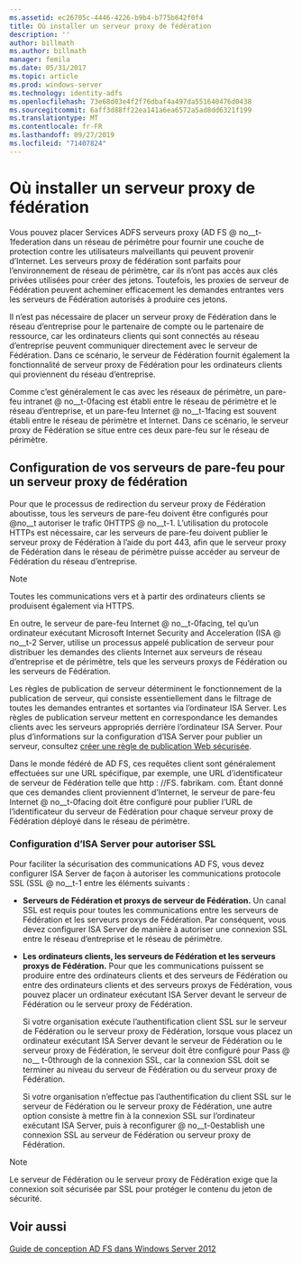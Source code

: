 ```yaml
---
ms.assetid: ec26705c-4446-4226-b9b4-b775b642f0f4
title: Où installer un serveur proxy de fédération
description: ''
author: billmath
ms.author: billmath
manager: femila
ms.date: 05/31/2017
ms.topic: article
ms.prod: windows-server
ms.technology: identity-adfs
ms.openlocfilehash: 73e68d03e4f2f76dbaf4a497da551640476d0438
ms.sourcegitcommit: 6aff3d88ff22ea141a6ea6572a5ad8dd6321f199
ms.translationtype: MT
ms.contentlocale: fr-FR
ms.lasthandoff: 09/27/2019
ms.locfileid: "71407824"
---
```

# <a name="where-to-place-a-federation-server-proxy"></a>Où installer un serveur proxy de fédération

Vous pouvez placer Services ADFS serveurs proxy \(AD FS @ no__t-1federation dans un réseau de périmètre pour fournir une couche de protection contre les utilisateurs malveillants qui peuvent provenir d’Internet. Les serveurs proxy de fédération sont parfaits pour l’environnement de réseau de périmètre, car ils n’ont pas accès aux clés privées utilisées pour créer des jetons. Toutefois, les proxies de serveur de Fédération peuvent acheminer efficacement les demandes entrantes vers les serveurs de Fédération autorisés à produire ces jetons.  
  
Il n’est pas nécessaire de placer un serveur proxy de Fédération dans le réseau d’entreprise pour le partenaire de compte ou le partenaire de ressource, car les ordinateurs clients qui sont connectés au réseau d’entreprise peuvent communiquer directement avec le serveur de Fédération. Dans ce scénario, le serveur de Fédération fournit également la fonctionnalité de serveur proxy de Fédération pour les ordinateurs clients qui proviennent du réseau d’entreprise.  
  
Comme c’est généralement le cas avec les réseaux de périmètre, un pare-feu intranet @ no__t-0facing est établi entre le réseau de périmètre et le réseau d’entreprise, et un pare-feu Internet @ no__t-1facing est souvent établi entre le réseau de périmètre et Internet. Dans ce scénario, le serveur proxy de Fédération se situe entre ces deux pare-feu sur le réseau de périmètre.  
  
## <a name="configuring-your-firewall-servers-for-a-federation-server-proxy"></a>Configuration de vos serveurs de pare-feu pour un serveur proxy de fédération  
Pour que le processus de redirection du serveur proxy de Fédération aboutisse, tous les serveurs de pare-feu doivent être configurés pour @no__t autoriser le trafic 0HTTPS @ no__t-1. L’utilisation du protocole HTTPs est nécessaire, car les serveurs de pare-feu doivent publier le serveur proxy de Fédération à l’aide du port 443, afin que le serveur proxy de Fédération dans le réseau de périmètre puisse accéder au serveur de Fédération du réseau d’entreprise.  
  
> [!NOTE]  
> Toutes les communications vers et à partir des ordinateurs clients se produisent également via HTTPS.  
  
En outre, le serveur de pare-feu Internet @ no__t-0facing, tel qu’un ordinateur exécutant Microsoft Internet Security and Acceleration \(ISA @ no__t-2 Server, utilise un processus appelé publication de serveur pour distribuer les demandes des clients Internet aux serveurs de réseau d’entreprise et de périmètre, tels que les serveurs proxys de Fédération ou les serveurs de Fédération.  
  
Les règles de publication de serveur déterminent le fonctionnement de la publication de serveur, qui consiste essentiellement dans le filtrage de toutes les demandes entrantes et sortantes via l’ordinateur ISA Server. Les règles de publication serveur mettent en correspondance les demandes clients avec les serveurs appropriés derrière l’ordinateur ISA Server. Pour plus d’informations sur la configuration d’ISA Server pour publier un serveur, consultez [créer une règle de publication Web sécurisée](https://go.microsoft.com/fwlink/?LinkId=75182).  
  
Dans le monde fédéré de AD FS, ces requêtes client sont généralement effectuées sur une URL spécifique, par exemple, une URL d’identificateur de serveur de Fédération telle que http : \//FS. fabrikam. com. Étant donné que ces demandes client proviennent d’Internet, le serveur de pare-feu Internet @ no__t-0facing doit être configuré pour publier l’URL de l’identificateur du serveur de Fédération pour chaque serveur proxy de Fédération déployé dans le réseau de périmètre.  
  
### <a name="configuring-isa-server-to-allow-ssl"></a>Configuration d’ISA Server pour autoriser SSL  
Pour faciliter la sécurisation des communications AD FS, vous devez configurer ISA Server de façon à autoriser les communications protocole SSL \(SSL @ no__t-1 entre les éléments suivants :  
  
-   **Serveurs de Fédération et proxys de serveur de Fédération.** Un canal SSL est requis pour toutes les communications entre les serveurs de Fédération et les serveurs proxys de Fédération. Par conséquent, vous devez configurer ISA Server de manière à autoriser une connexion SSL entre le réseau d’entreprise et le réseau de périmètre.  
  
-   **Les ordinateurs clients, les serveurs de Fédération et les serveurs proxys de Fédération.** Pour que les communications puissent se produire entre des ordinateurs clients et des serveurs de Fédération ou entre des ordinateurs clients et des serveurs proxys de Fédération, vous pouvez placer un ordinateur exécutant ISA Server devant le serveur de Fédération ou le serveur proxy de Fédération.  
  
    Si votre organisation exécute l’authentification client SSL sur le serveur de Fédération ou le serveur proxy de Fédération, lorsque vous placez un ordinateur exécutant ISA Server devant le serveur de Fédération ou le serveur proxy de Fédération, le serveur doit être configuré pour Pass @ no__ t-0through de la connexion SSL, car la connexion SSL doit se terminer au niveau du serveur de Fédération ou du serveur proxy de Fédération.  
  
    Si votre organisation n’effectue pas l’authentification du client SSL sur le serveur de Fédération ou le serveur proxy de Fédération, une autre option consiste à mettre fin à la connexion SSL sur l’ordinateur exécutant ISA Server, puis à reconfigurer @ no__t-0establish une connexion SSL au serveur de Fédération ou serveur proxy de Fédération.  
  
> [!NOTE]  
> Le serveur de Fédération ou le serveur proxy de Fédération exige que la connexion soit sécurisée par SSL pour protéger le contenu du jeton de sécurité.  
  
## <a name="see-also"></a>Voir aussi
[Guide de conception AD FS dans Windows Server 2012](AD-FS-Design-Guide-in-Windows-Server-2012.md)
